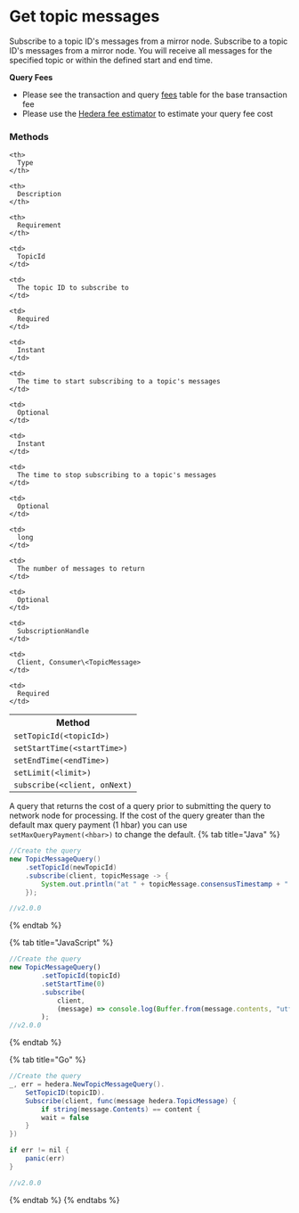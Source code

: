 # Get topic messages

Subscribe to a topic ID's messages from a mirror node. Subscribe to a topic ID's messages from a mirror node. You will receive all messages for the specified topic or within the defined start and end time.

**Query Fees**

* Please see the transaction and query [fees](../../../networks/mainnet/fees/#transaction-and-query-fees) table for the base transaction fee
* Please use the [Hedera fee estimator](https://hedera.com/fees) to estimate your query fee cost

### Methods

<table spaces-before="0">
  <tr>
    <th>
      Method
    </th>
    
    <th>
      Type
    </th>
    
    <th>
      Description
    </th>
    
    <th>
      Requirement
    </th>
  </tr>
  
  <tr>
    <td>
      <code>setTopicId(&lt;topicId&gt;)</code>
    </td>
    
    <td>
      TopicId
    </td>
    
    <td>
      The topic ID to subscribe to
    </td>
    
    <td>
      Required
    </td>
  </tr>
  
  <tr>
    <td>
      <code>setStartTime(&lt;startTime&gt;)</code>
    </td>
    
    <td>
      Instant
    </td>
    
    <td>
      The time to start subscribing to a topic's messages
    </td>
    
    <td>
      Optional
    </td>
  </tr>
  
  <tr>
    <td>
      <code>setEndTime(&lt;endTime&gt;)</code>
    </td>
    
    <td>
      Instant
    </td>
    
    <td>
      The time to stop subscribing to a topic's messages
    </td>
    
    <td>
      Optional
    </td>
  </tr>
  
  <tr>
    <td>
      <code>setLimit(&lt;limit&gt;)</code>
    </td>
    
    <td>
      long
    </td>
    
    <td>
      The number of messages to return
    </td>
    
    <td>
      Optional
    </td>
  </tr>
  
  <tr>
    <td>
      <code>subscribe(&lt;client, onNext)</code>
    </td>
    
    <td>
      SubscriptionHandle
    </td>
    
    <td>
      Client, Consumer\<TopicMessage>
    </td>
    
    <td>
      Required
    </td>
  </tr>
</table>

A query that returns the cost of a query prior to submitting the query to network node for processing. If the cost of the query greater than the default max query payment (1 hbar) you can use `setMaxQueryPayment(<hbar>)` to change the default.
{% tab title="Java" %}
```java
//Create the query
new TopicMessageQuery()
    .setTopicId(newTopicId)
    .subscribe(client, topicMessage -> {
        System.out.println("at " + topicMessage.consensusTimestamp + " ( seq = " + topicMessage.sequenceNumber + " ) received topic message of " + topicMessage.contents.length + " bytes");
    });

//v2.0.0
```
{% endtab %}

{% tab title="JavaScript" %}
```javascript
//Create the query
new TopicMessageQuery()
        .setTopicId(topicId)
        .setStartTime(0)
        .subscribe(
            client,
            (message) => console.log(Buffer.from(message.contents, "utf8").toString())
        );
//v2.0.0
```
{% endtab %}

{% tab title="Go" %}
```java
//Create the query
_, err = hedera.NewTopicMessageQuery().
    SetTopicID(topicID).
    Subscribe(client, func(message hedera.TopicMessage) {
        if string(message.Contents) == content {
        wait = false
    }
})

if err != nil {
    panic(err)
}

//v2.0.0
```
{% endtab %}
{% endtabs %}
